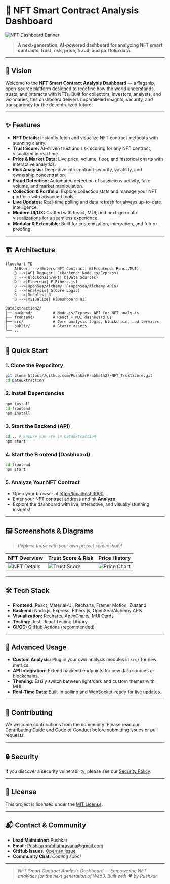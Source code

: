 # 🚀 NFT Smart Contract Analysis Dashboard

![NFT Dashboard Banner](https://user-images.githubusercontent.com/your-banner.png)

> **A next-generation, AI-powered dashboard for analyzing NFT smart contracts, trust, risk, price, fraud, and portfolio data.**

---

## 🌌 Vision

Welcome to the **NFT Smart Contract Analysis Dashboard** — a flagship, open-source platform designed to redefine how the world understands, trusts, and interacts with NFTs. Built for collectors, investors, analysts, and visionaries, this dashboard delivers unparalleled insights, security, and transparency for the decentralized future.

---

## ✨ Features

- **NFT Details:** Instantly fetch and visualize NFT contract metadata with stunning clarity.
- **Trust Score:** AI-driven trust and risk scoring for any NFT contract, visualized in real time.
- **Price & Market Data:** Live price, volume, floor, and historical charts with interactive analytics.
- **Risk Analysis:** Deep-dive into contract security, volatility, and ownership concentration.
- **Fraud Detection:** Automated detection of suspicious activity, fake volume, and market manipulation.
- **Collection & Portfolio:** Explore collection stats and manage your NFT portfolio with advanced tools.
- **Live Updates:** Real-time polling and data refresh for always up-to-date intelligence.
- **Modern UI/UX:** Crafted with React, MUI, and next-gen data visualizations for a seamless experience.
- **Modular & Extensible:** Built for customization, integration, and future-proofing.

---

## 🏗️ Architecture

```mermaid
flowchart TD
    A[User] -->|Enters NFT Contract| B(Frontend: React/MUI)
    B -->|API Request| C(Backend: Node.js/Express)
    C -->|Blockchain/API| D{Data Sources}
    D -->|Ethereum| E(Ethers.js)
    D -->|OpenSea/Alchemy| F(OpenSea/Alchemy APIs)
    C -->|Analysis| G(Core Logic)
    G -->|Results| B
    B -->|Visualize| H[Dashboard UI]
```

```
DataExtraction2/
├── backend/         # Node.js/Express API for NFT analysis
├── frontend/        # React + MUI dashboard UI
├── src/             # Core analysis logic, blockchain, and services
├── public/          # Static assets
└── ...
```

---

## 🚦 Quick Start

### 1. Clone the Repository
```bash
git clone https://github.com/PushkarPrabhath27/NFT_TrustScore.git
cd DataExtraction
```

### 2. Install Dependencies
```bash
npm install
cd frontend
npm install
```

### 3. Start the Backend (API)
```bash
cd .. # Ensure you are in DataExtraction
npm start
```

### 4. Start the Frontend (Dashboard)
```bash
cd frontend
npm start
```

### 5. Analyze Your NFT Contract
- Open your browser at [http://localhost:3000](http://localhost:3000)
- Enter your NFT contract address and hit **Analyze**
- Explore the dashboard with live, interactive, and visually stunning insights!

---

## 🖼️ Screenshots & Diagrams

> _Replace these with your own project screenshots!_

| NFT Overview | Trust Score & Risk | Price History |
|--------------|-------------------|--------------|
| ![NFT Details](https://user-images.githubusercontent.com/your-nft-details.png) | ![Trust Score](https://user-images.githubusercontent.com/your-trust-score.png) | ![Price Chart](https://user-images.githubusercontent.com/your-price-chart.png) |

---

## 🛠️ Tech Stack

- **Frontend:** React, Material-UI, Recharts, Framer Motion, Zustand
- **Backend:** Node.js, Express, Ethers.js, OpenSea/Alchemy APIs
- **Visualization:** Recharts, ApexCharts, MUI Cards
- **Testing:** Jest, React Testing Library
- **CI/CD:** GitHub Actions (recommended)

---

## 🧠 Advanced Usage

- **Custom Analysis:** Plug in your own analysis modules in `src/` for new metrics.
- **API Integration:** Extend backend endpoints for new data sources or blockchains.
- **Theming:** Easily switch between light/dark and custom themes with MUI.
- **Real-Time Data:** Built-in polling and WebSocket-ready for live updates.

---

## 🤝 Contributing

We welcome contributions from the community! Please read our [Contributing Guide](CONTRIBUTING.md) and [Code of Conduct](CODE_OF_CONDUCT.md) before submitting issues or pull requests.

---

## 🔒 Security

If you discover a security vulnerability, please see our [Security Policy](SECURITY.md).

---

## 📄 License

This project is licensed under the [MIT License](LICENSE).

---

## 📬 Contact & Community

- **Lead Maintainer:** Pushkar
- **Email:** Pushkarprabhathrayana@gmail.com
- **GitHub Issues:** [Open an Issue](https://github.com/your-repo/nft-analysis-dashboard/issues)
- **Community Chat:** _Coming soon!_

---

> _NFT Smart Contract Analysis Dashboard — Empowering NFT analytics for the next generation of Web3. Built with ❤️ by Pushkar._ 